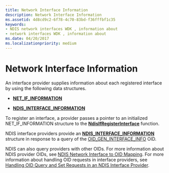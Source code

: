 ```yaml
---
title: Network Interface Information
description: Network Interface Information
ms.assetid: 4d8cd9c2-6f78-4c70-83bd-f36fffbf1c35
keywords:
- NDIS network interfaces WDK , information about
- network interfaces WDK , information about
ms.date: 04/20/2017
ms.localizationpriority: medium
---
```


# Network Interface Information





An interface provider supplies information about each registered interface by using the following data structures.

-   [**NET\_IF\_INFORMATION**](https://docs.microsoft.com/windows-hardware/drivers/ddi/content/ndis/ns-ndis-_net_if_information)

-   [**NDIS\_INTERFACE\_INFORMATION**](https://docs.microsoft.com/windows/desktop/api/ifdef/ns-ifdef-_ndis_interface_information)

To register an interface, a provider passes a pointer to an initialized NET\_IF\_INFORMATION structure to the [**NdisIfRegisterInterface**](https://docs.microsoft.com/windows-hardware/drivers/ddi/content/ndis/nf-ndis-ndisifregisterinterface) function.

NDIS interface providers provide an [**NDIS\_INTERFACE\_INFORMATION**](https://docs.microsoft.com/windows/desktop/api/ifdef/ns-ifdef-_ndis_interface_information) structure in response to a query of the [OID\_GEN\_INTERFACE\_INFO](https://docs.microsoft.com/windows-hardware/drivers/network/oid-gen-interface-info) OID.

NDIS can also query providers with other OIDs. For more information about NDIS provider OIDs, see [NDIS Network Interface to OID Mapping](mapping-of-ndis-network-interfaces-to-ndis-oids.md). For more information about handling OID requests in interface providers, see [Handling OID Query and Set Requests in an NDIS Interface Provider](handling-oid-query-and-set-requests-in-an-ndis-interface-provider.md).

 

 





